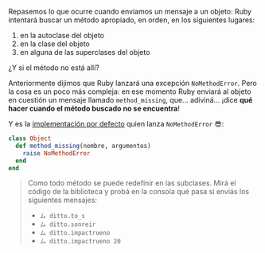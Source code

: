 Repasemos lo que ocurre cuando enviamos un mensaje a un objeto: Ruby intentará buscar un método apropiado, en orden, en los siguientes lugares: 

1. en la autoclase del objeto
2. en la clase del objeto
3. en alguna de las superclases del objeto

¿Y si el método no está allí? 

Anteriormente dijimos que Ruby lanzará una excepción `NoMethodError`. Pero la cosa es un poco más compleja: en ese momento Ruby enviará al objeto en cuestión un mensaje llamado `method_missing`, que... adiviná... ¡dice **qué hacer cuando el método buscado no se encuentra**!

Y es la [implementación por defecto](https://ruby-doc.org/core-2.2.0/BasicObject.html#method-i-method_missing) quien lanza `NoMethodError` :sunglasses:: 

```ruby
class Object
  def method_missing(nombre, argumentos)
    raise NoMethodError
  end
end
```

> Como todo método se puede redefinir en las subclases. Mirá el código de la biblioteca y
> probá en la consola qué pasa si enviás los siguientes mensajes: 
> 
> * `ム ditto.to_s`
> * `ム ditto.sonreir`
> * `ム ditto.impactrueno`
> * `ム ditto.impactrueno 20`
>



